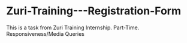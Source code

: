 # Zuri-Training---Registration-Form
This is a task from Zuri Training Internship. Part-Time. Responsiveness/Media Queries
